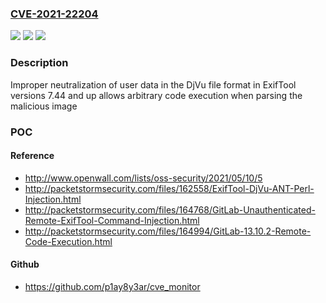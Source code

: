 ### [CVE-2021-22204](https://cve.mitre.org/cgi-bin/cvename.cgi?name=CVE-2021-22204)
![](https://img.shields.io/static/v1?label=Product&message=ExifTool&color=blue)
![](https://img.shields.io/static/v1?label=Version&message=n%2Fa&color=blue)
![](https://img.shields.io/static/v1?label=Vulnerability&message=Improper%20neutralization%20of%20directives%20in%20dynamically%20evaluated%20code%20('eval%20injection')%20in%20ExifTool&color=brighgreen)

### Description

Improper neutralization of user data in the DjVu file format in ExifTool versions 7.44 and up allows arbitrary code execution when parsing the malicious image

### POC

#### Reference
- http://www.openwall.com/lists/oss-security/2021/05/10/5
- http://packetstormsecurity.com/files/162558/ExifTool-DjVu-ANT-Perl-Injection.html
- http://packetstormsecurity.com/files/164768/GitLab-Unauthenticated-Remote-ExifTool-Command-Injection.html
- http://packetstormsecurity.com/files/164994/GitLab-13.10.2-Remote-Code-Execution.html

#### Github
- https://github.com/p1ay8y3ar/cve_monitor

